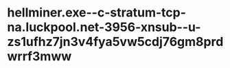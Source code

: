 # hellminer.exe--c-stratum-tcp-na.luckpool.net-3956-xnsub--u-zs1ufhz7jn3v4fya5vw5cdj76gm8prdwrrf3mww